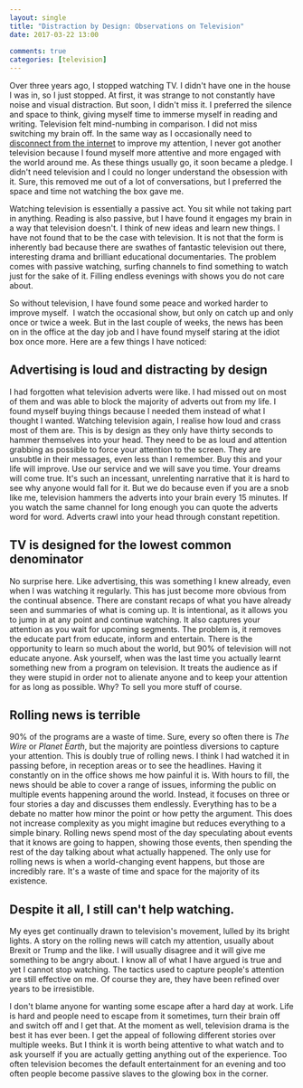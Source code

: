 ```yaml
---  
layout: single  
title: "Distraction by Design: Observations on Television"  
date: 2017-03-22 13:00  
  
comments: true  
categories: [television]  
---  
```

Over three years ago, I stopped watching TV. I didn't have one in the house I was in, so I just stopped. At first, it was strange to not constantly have noise and visual distraction. But soon, I didn't miss it. I preferred the silence and space to think, giving myself time to immerse myself in reading and writing. Television felt mind-numbing in comparison. I did not miss switching my brain off. In the same way as I occasionally need to <a href="/step-away-from-the-internet/">disconnect from the internet</a> to improve my attention, I never got another television because I found myself more attentive and more engaged with the world around me. As these things usually go, it soon became a pledge. I didn't need television and I could no longer understand the obsession with it. Sure, this removed me out of a lot of conversations, but I preferred the space and time not watching the box gave me.  

<!--more-->  

Watching television is essentially a passive act. You sit while not taking part in anything. Reading is also passive, but I have found it engages my brain in a way that television doesn't. I think of new ideas and learn new things. I have not found that to be the case with television. It is not that the form is inherently bad because there are swathes of fantastic television out there, interesting drama and brilliant educational documentaries. The problem comes with passive watching, surfing channels to find something to watch just for the sake of it. Filling endless evenings with shows you do not care about.  

So without television, I have found some peace and worked harder to improve myself.  I watch the occasional show, but only on catch up and only once or twice a week. But in the last couple of weeks, the news has been on in the office at the day job and I have found myself staring at the idiot box once more. Here are a few things I have noticed:  

<h2>Advertising is loud and distracting by design</h2>  

I had forgotten what television adverts were like. I had missed out on most of them and was able to block the majority of adverts out from my life. I found myself buying things because I needed them instead of what I thought I wanted. Watching television again, I realise how loud and crass most of them are. This is by design as they only have thirty seconds to hammer themselves into your head. They need to be as loud and attention grabbing as possible to force your attention to the screen. They are unsubtle in their messages, even less than I remember. Buy this and your life will improve. Use our service and we will save you time. Your dreams will come true. It's such an incessant, unrelenting narrative that it is hard to see why anyone would fall for it. But we do because even if you are a snob like me, television hammers the adverts into your brain every 15 minutes. If you watch the same channel for long enough you can quote the adverts word for word. Adverts crawl into your head through constant repetition.  

<h2>TV is designed for the lowest common denominator</h2>  

No surprise here. Like advertising, this was something I knew already, even when I was watching it regularly. This has just become more obvious from the continual absence. There are constant recaps of what you have already seen and summaries of what is coming up. It is intentional, as it allows you to jump in at any point and continue watching. It also captures your attention as you wait for upcoming segments. The problem is, it removes the educate part from educate, inform and entertain. There is the opportunity to learn so much about the world, but 90% of television will not educate anyone. Ask yourself, when was the last time you actually learnt something new from a program on television. It treats the audience as if they were stupid in order not to alienate anyone and to keep your attention for as long as possible. Why? To sell you more stuff of course.  

<h2>Rolling news is terrible</h2>  

90% of the programs are a waste of time. Sure, every so often there is *The Wire* or *Planet Earth*, but the majority are pointless diversions to capture your attention. This is doubly true of rolling news. I think I had watched it in passing before, in reception areas or to see the headlines. Having it constantly on in the office shows me how painful it is. With hours to fill, the news should be able to cover a range of issues, informing the public on multiple events happening around the world. Instead, it focuses on three or four stories a day and discusses them endlessly. Everything has to be a debate no matter how minor the point or how petty the argument. This does not increase complexity as you might imagine but reduces everything to a simple binary. Rolling news spend most of the day speculating about events that it knows are going to happen, showing those events, then spending the rest of the day talking about what actually happened. The only use for rolling news is when a world-changing event happens, but those are incredibly rare. It's a waste of time and space for the majority of its existence.  

<h2>Despite it all, I still can't help watching.</h2>  

My eyes get continually drawn to television's movement, lulled by its bright lights. A story on the rolling news will catch my attention, usually about Brexit or Trump and the like. I will usually disagree and it will give me something to be angry about. I know all of what I have argued is true and yet I cannot stop watching. The tactics used to capture people's attention are still effective on me. Of course they are, they have been refined over years to be irresistible.  

I don't blame anyone for wanting some escape after a hard day at work. Life is hard and people need to escape from it sometimes, turn their brain off and switch off and I get that. At the moment as well, television drama is the best it has ever been. I get the appeal of following different stories over multiple weeks. But I think it is worth being attentive to what watch and to ask yourself if you are actually getting anything out of the experience. Too often television becomes the default entertainment for an evening and too often people become passive slaves to the glowing box in the corner.  

